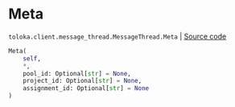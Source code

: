 # Meta
`toloka.client.message_thread.MessageThread.Meta` | [Source code](https://github.com/Toloka/toloka-kit/blob/v1.2.0.post1/src/client/message_thread.py#L118)

```python
Meta(
    self,
    *,
    pool_id: Optional[str] = None,
    project_id: Optional[str] = None,
    assignment_id: Optional[str] = None
)
```

